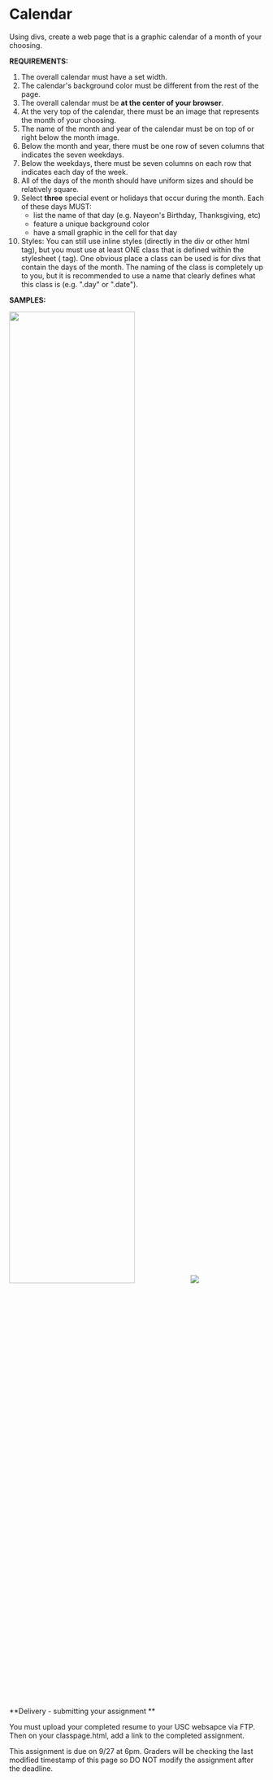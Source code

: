 Calendar
========

Using divs, create a web page that is a graphic calendar of a month of your choosing.

**REQUIREMENTS:**

1. The overall calendar must have a set width.
2. The calendar's background color must be different from the rest of the page.
3. The overall calendar must be **at the center of your browser**.
4. At the very top of the calendar, there must be an image that represents the month of your choosing.
5. The name of the month and year of the calendar must be on top of or right below the month image.
6. Below the month and year, there must be one row of seven columns that indicates the seven weekdays. 
7. Below the weekdays, there must be seven columns on each row that indicates each day of the week.
8. All of the days of the month should have uniform sizes and should be relatively square.
9. Select **three** special event or holidays that occur during the month. Each of these days MUST:
    * list the name of that day (e.g. Nayeon's Birthday, Thanksgiving, etc)
    * feature a unique background color
    * have a small graphic in the cell for that day
10. Styles: You can still use inline styles (directly in the div or other html tag), but you must use at least ONE class that is defined within the stylesheet (<style></style> tag). One obvious place a class can be used is for divs that contain the days of the month. The naming of the class is completely up to you, but it is recommended to use a name that clearly defines what this class is (e.g. ".day" or ".date").

**SAMPLES:**

<img src="images/calendar_sample_3.png" width="70%">
<img src="images/calendar_sample_1.gif">
<!-- <img src="images/calendar_sample_2.gif"> -->


**Delivery - submitting your assignment **

You must upload your completed resume to your USC websapce via FTP. Then on your classpage.html, add a link to the completed assignment. 

This assignment is due on 9/27 at 6pm. Graders will be checking the last modified timestamp of this page so DO NOT modify the assignment after the deadline.